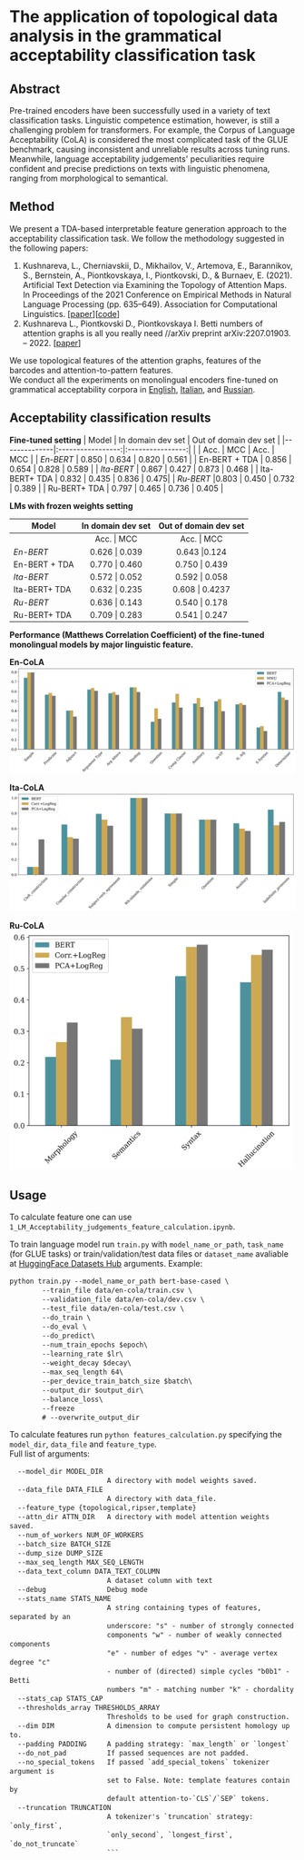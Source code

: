 # The application of topological data analysis in the grammatical acceptability classification task

## Abstract
Pre-trained encoders have been successfully used in a variety of text classification tasks. Linguistic competence estimation, however, is still a challenging problem for transformers. For example, the Corpus of Language Acceptability (CoLA) is considered the most complicated task of the GLUE benchmark, causing inconsistent and unreliable results across tuning runs. Meanwhile, language acceptability judgements' peculiarities require confident and precise predictions on texts with linguistic phenomena, ranging from morphological to semantical.  

## Method 

We present a TDA-based interpretable feature generation approach to the acceptability classification task. We follow the methodology suggested in the following papers:

1.   Kushnareva, L., Cherniavskii, D., Mikhailov, V., Artemova, E., Barannikov, S., Bernstein, A., Piontkovskaya, I., Piontkovski, D., & Burnaev, E. (2021). Artificial Text Detection via Examining the Topology of Attention Maps. In Proceedings of the 2021 Conference on Empirical Methods in Natural Language Processing (pp. 635–649). Association for Computational Linguistics. [[paper](https://arxiv.org/pdf/2109.04825.pdf)][[code](https://github.com/danchern97/tda4atd)]
2.   Kushnareva L., Piontkovski D., Piontkovskaya I. Betti numbers of attention graphs is all you really need //arXiv preprint arXiv:2207.01903. – 2022. [[paper](https://arxiv.org/pdf/2207.01903.pdf)] 

We use topological features of the attention graphs, features of the barcodes and attention-to-pattern features.  
We conduct all the experiments on monolingual encoders fine-tuned on grammatical acceptability corpora in [English](https://github.com/nyu-mll/CoLA-baselines), [Italian](https://github.com/dhfbk/ItaCoLA-dataset), and [Russian](https://github.com/RussianNLP/RuCoLA).  

## Acceptability classification results

**Fine-tuned setting** 
| Model             | In domain dev set |      Out of domain dev set |
|--------------|:-----------------:|:----------------:|
|              | Acc.     \| MCC | Acc.    \| MCC | 
| *En-BERT* | 0.850  \| 0.634 | 0.820    \| 0.561 | 
| En-BERT + TDA | 0.856   \| 0.654 | 0.828   \| 0.589 | 
| *Ita-BERT* | 0.867    \| 0.427 | 0.873   \| 0.468 | 
| Ita-BERT+ TDA | 0.832    \| 0.435 | 0.836    \| 0.475| 
| *Ru-BERT* |0.803    \| 0.450 | 0.732  \| 0.389 | 
| Ru-BERT+ TDA | 0.797     \| 0.465 | 0.736   \| 0.405 | 


**LMs with frozen weights setting**

| Model             | In domain dev set |      Out of domain dev set |
|--------------|:-----------------:|:----------------:|
|              | Acc.     \| MCC | Acc.    \| MCC | 
| *En-BERT* | 0.626  \| 0.039 | 0.643    \|0.124 | 
| En-BERT + TDA | 0.770  \| 0.460 | 0.750   \| 0.439 | 
| *Ita-BERT* | 0.572    \| 0.052 |  0.592   \| 0.058 | 
| Ita-BERT+ TDA | 0.632   \| 0.235 | 0.608    \| 0.4237| 
| *Ru-BERT* |0.636    \| 0.143 | 0.540 \| 0.178 | 
| Ru-BERT+ TDA | 0.709    \| 0.283 | 0.541   \| 0.247 | 


**Performance (Matthews Correlation Coefficient) of the fine-tuned monolingual models by major linguistic feature.**  

**En-CoLA**  
<img src="./plots/en_mcc_test_phenomena.png">

**Ita-CoLA**  
<img src="./plots/ita_mcc_test_phenomena.png">

**Ru-CoLA**   
<img src="./plots/ru_acc_test_phenomena.png" width="500">

## Usage

To calculate feature one can use ```1_LM_Acceptability_judgements_feature_calculation.ipynb```.

To train language model run ```train.py``` with ```model_name_or_path```, ```task_name``` (for GLUE tasks) or train/validation/test data files or ```dataset_name``` avaliable at [HuggingFace Datasets Hub](https://github.com/huggingface/datasets) arguments. Example:
```
python train.py --model_name_or_path bert-base-cased \
        --train_file data/en-cola/train.csv \
        --validation_file data/en-cola/dev.csv \
        --test_file data/en-cola/test.csv \
        --do_train \
        --do_eval \
        --do_predict\
        --num_train_epochs $epoch\
        --learning_rate $lr\
        --weight_decay $decay\
        --max_seq_length 64\
        --per_device_train_batch_size $batch\
        --output_dir $output_dir\
        --balance_loss\
        --freeze
        # --overwrite_output_dir
``` 
To calculate features run ```python features_calculation.py``` specifying the ```model_dir```,  ```data_file``` and ```feature_type```.  
Full list of arguments: 

```
  --model_dir MODEL_DIR
                        A directory with model weights saved.
  --data_file DATA_FILE
                        A directory with data_file.
  --feature_type {topological,ripser,template}
  --attn_dir ATTN_DIR   A directory with model attention weights saved.
  --num_of_workers NUM_OF_WORKERS
  --batch_size BATCH_SIZE
  --dump_size DUMP_SIZE
  --max_seq_length MAX_SEQ_LENGTH
  --data_text_column DATA_TEXT_COLUMN
                        A dataset column with text
  --debug               Debug mode
  --stats_name STATS_NAME
                        A string containing types of features, separated by an
                        underscore: "s" - number of strongly connected
                        components "w" - number of weakly connected components
                        "e" - number of edges "v" - average vertex degree "c"
                        - number of (directed) simple cycles "b0b1" - Betti
                        numbers "m" - matching number "k" - chordality
  --stats_cap STATS_CAP
  --thresholds_array THRESHOLDS_ARRAY
                        Thresholds to be used for graph construction.
  --dim DIM             A dimension to compute persistent homology up to.
  --padding PADDING     A padding strategy: `max_length` or `longest`
  --do_not_pad          If passed sequences are not padded.
  --no_special_tokens   If passed `add_special_tokens` tokenizer argument is
                        set to False. Note: template features contain by
                        default attention-to-`CLS`/`SEP` tokens.
  --truncation TRUNCATION
                        A tokenizer's `truncation` strategy: `only_first`,
                        `only_second`, `longest_first`, `do_not_truncate`
                        ```

